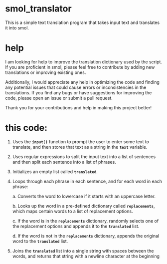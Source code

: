 # smol_translator
This is a simple text translation program that takes input text and translates it into smol.

# help
I am looking for help to improve the translation dictionary used by the script. If you are proficient in smol, please feel free to contribute by adding new translations or improving existing ones.

Additionally, I would appreciate any help in optimizing the code and finding any potential issues that could cause errors or inconsistencies in the translations. If you find any bugs or have suggestions for improving the code, please open an issue or submit a pull request.

Thank you for your contributions and help in making this project better!

# this code:
  1. Uses the **`input()`** function to prompt the user to enter some text to translate, and then stores that text as a string in the **`text`** variable.
  2. Uses regular expressions to split the input text into a list of sentences and then split each sentence into a list of phrases.
  3. Initializes an empty list called **`translated`**.
  4. Loops through each phrase in each sentence, and for each word in each phrase:

      a. Converts the word to lowercase if it starts with an uppercase letter.

      b. Looks up the word in a pre-defined dictionary called **`replacements`**, which maps certain words to a list of replacement options.

      c. If the word is in the **`replacements`** dictionary, randomly selects one of the replacement options and appends it to the **`translated`** list.

      d. If the word is not in the **`replacements`** dictionary, appends the original word to the **`translated`** list.

  5. Joins the **`translated`** list into a single string with spaces between the words, and returns that string with a newline character at the beginning
